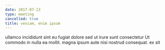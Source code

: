 ```yaml
---
date: 2017-07-13
type: meeting
cancelled: true
title: veniam, enim ipsum
---
```

ullamco incididunt sint eu fugiat dolore sed ut irure sunt consectetur Ut commodo in nulla ea mollit. magna ipsum aute nisi nostrud consequat. ex sit